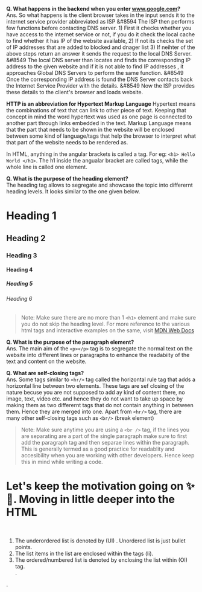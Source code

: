 **Q. What happens in the backend when you enter www.google.com?** <br>
Ans. So what happens is the client browser takes in the input sends it to the internet service provider abbreviated as ISP &#8594 The ISP then performs few functions before contacting DNS server. 1) First it checks whether you have access to the internet service or not, if you do it check the local cache to find whether it has IP of the website available, 2) If not its checks the set of IP addresses that are added to blocked and dnager list 3) If neihter of the above steps return an answer it sends the request to the local DNS Server. &#8549 The local DNS server than locates and finds the corresponding IP address to the given website and if it is not able to find IP addresses , it approaches Global DNS Servers to perform the same function. &#8549 Once the corresponding IP address is found the DNS Server contacts back the Internet Service Provider with the details. &#8549 Now the ISP provides these details to the client's browser and loads website.

**HTTP is an abbreviation for Hypertext Markup Language**
Hypertext means the combinations of text that can link to other piece of text. Keeping that concept in mind the word hypertext was used as one page is connected to another part through links embedded in the text.
Markup Language means that the part that needs to be shown in the website will be enclosed between some kind of language/tags that help the browser to interpret what that part of the website needs to be rendered as.

In HTML, anything in the angular brackets is called a tag. For eg: `<h1> Hello World </h1>`. The h1 inside the angualar bracket are called tags, while the whole line is called one element.

**Q. What is the purpose of the heading element?** <br>
The heading tag allows to segregate and showcase the topic into differernt heading levels. It looks similar to the one given below.
<h1> Heading 1 </h1>
  <h2> Heading 2 </h2>
    <h3> Heading 3 </h3>
      <h4> Heading 4 </h4>
        <h5> Heading 5 </h5>
          <h6> Heading 6 </h6>

          

> Note: Make sure there are no more than 1 `<h1>` element and make sure you do not skip the heading level.
> For more reference to the various html tags and interactive examples on the same, visit [MDN Web Docs](https://developer.mozilla.org/en-US/docs/Web/HTML)

**Q. What is the purpose of the paragraph element?** <br>
Ans. The main aim of the `<p></p>` tag is to segregate the normal text on the website into different lines or paragraphs to enhance the readabiity of the text and content on the website. 

**Q. What are self-closing tags?**<br>
Ans. Some tags similar to `<hr/>` tag called the horizontal rule tag that adds a horizontal line between two elements. These tags are sef closing of the nature becuse you are not supposed to add ay kind of content there, no image, text, video etc. and hence they do not want to take up space by making them as two differernt tags that do not contain anything in between them. Hence they are merged into one. Apart from   `<hr/>` tag, there are many other self-closing tags such as `<br/>` (break element)

> Note: Make sure anytime you are using a `<br />` tag, if the lines you are separating are a part of the single paragraph make sure to first add the paragraph tag and then separae lines within the paragraph. This is generally termed as a good practice for readablity and accesibility when you are working with other developers. Hence keep this in mind while writing a code.

<h1> Let's keep the motivation going on ✨🎉. Moving in little deeper into the HTML</h1> <br>
<ol>
  <li>The underordered list is denoted by (Ul) . Unordered list is just bullet points. </li>
  <li>The list items in the list are enclosed within the tags (li).</li>
  <li>The ordered/numbered list is denoted by enclosing the list within (Ol) tag.</li>.
</ol>.





 
